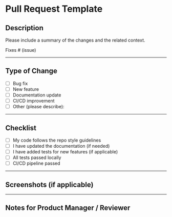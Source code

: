 # Pull Request Template

## Description
Please include a summary of the changes and the related context. 

Fixes # (issue)

---

## Type of Change
- [ ] Bug fix
- [ ] New feature
- [ ] Documentation update
- [ ] CI/CD improvement
- [ ] Other (please describe):

---

## Checklist
- [ ] My code follows the repo style guidelines
- [ ] I have updated the documentation (if needed)
- [ ] I have added tests for new features (if applicable)
- [ ] All tests passed locally
- [ ] CI/CD pipeline passed

---

## Screenshots (if applicable)

---

## Notes for Product Manager / Reviewer

